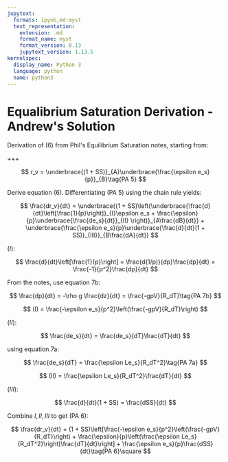 ```yaml
---
jupytext:
  formats: ipynb,md:myst
  text_representation:
    extension: .md
    format_name: myst
    format_version: 0.13
    jupytext_version: 1.13.5
kernelspec:
  display_name: Python 3
  language: python
  name: python3
---
```


# Equalibrium Saturation Derivation - Andrew's Solution

Derivation of (6) from Phil's Equilibrium Saturation notes, starting from:

+++

$$
r_v = \underbrace{(1 + SS)}_{A}\underbrace{\frac{\epsilon e_s}{p}}_{B}\tag{PA 5}
$$

Derive equation (6). Differentiating (PA 5) using the chain rule yields:

$$
\frac{dr_v}{dt} = \underbrace{(1 + SS)\left(\underbrace{\frac{d}{dt}\left[\frac{1}{p}\right]}_{I}\epsilon e_s + \frac{\epsilon}{p}\underbrace{\frac{de_s}{dt}}_{II} \right)}_{A\frac{dB}{dt}} + \underbrace{\frac{\epsilon e_s}{p}\underbrace{\frac{d}{dt}(1 + SS)}_{III}}_{B\frac{dA}{dt}}
$$

$(I)$:

$$
\frac{d}{dt}\left[\frac{1}{p}\right] = \frac{d(1/p)}{dp}\frac{dp}{dt} = \frac{-1}{p^2}\frac{dp}{dt} 
$$

From the notes, use equation 7b:

$$
\frac{dp}{dt} = -\rho g \frac{dz}{dt} = \frac{-gpV}{R_dT}\tag{PA 7b}
$$

$$
(I) = \frac{-\epsilon e_s}{p^2}\left(\frac{-gpV}{R_dT}\right)
$$

$(II)$:

$$
\frac{de_s}{dt} = \frac{de_s}{dT}\frac{dT}{dt}
$$

using equation 7a:

$$
\frac{de_s}{dT} = \frac{\epsilon Le_s}{R_dT^2}\tag{PA 7a}
$$

$$
(II) = \frac{\epsilon Le_s}{R_dT^2}\frac{dT}{dt}
$$

$(III)$:

$$
\frac{d}{dt}(1 + SS) = \frac{dSS}{dt}
$$

Combine $I, II, III$ to get (PA 6):

$$
\frac{dr_v}{dt} = (1 + SS)\left[\frac{-\epsilon e_s}{p^2}\left(\frac{-gpV}{R_dT}\right) + \frac{\epsilon}{p}\left(\frac{\epsilon Le_s}{R_dT^2}\right)\frac{dT}{dt}\right] + \frac{\epsilon e_s}{p}\frac{dSS}{dt}\tag{PA 6}\square
$$

